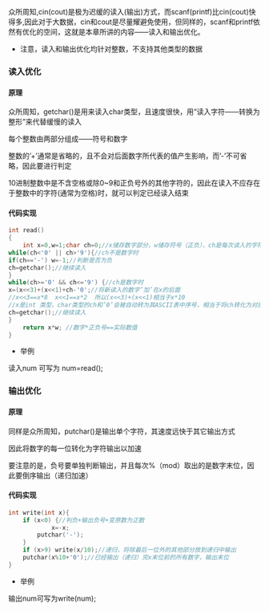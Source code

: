 众所周知,cin(cout)是极为迟缓的读入(输出)方式，而scanf(printf)比cin(cout)快得多,因此对于大数据，cin和cout是尽量耀避免使用，但同样的，scanf和printf依然有优化的空间，这就是本章所讲的内容——读入和输出优化。

* 注意，读入和输出优化均针对整数，不支持其他类型的数据

### 读入优化

#### 原理

众所周知，getchar()是用来读入char类型，且速度很快，用“读入字符——转换为整形”来代替缓慢的读入

每个整数由两部分组成——符号和数字

整数的’+’通常是省略的，且不会对后面数字所代表的值产生影响，而’-’不可省略，因此要进行判定

10进制整数中是不含空格或除0~9和正负号外的其他字符的，因此在读入不应存在于整数中的字符(通常为空格)时，就可以判定已经读入结束

#### 代码实现

```cpp
int read()
{
    int x=0,w=1;char ch=0;//x储存数字部分，w储存符号（正负），ch是每次读入的字符
while(ch<'0' || ch>'9'){//ch不是数字时
if(ch=='-') w=-1;//判断是否为负
ch=getchar();//继续读入
}
while(ch>='0' && ch<='9') {//ch是数字时
x=(x<<3)+(x<<1)+ch-'0';//将新读入的数字’加’在x的后面
//x<<3==x*8  x<<1==x*2  所以(x<<3)+(x<<1)相当于x*10
//x是int 类型，char类型的ch和’0’会被自动转为其ASCII表中序号，相当于将ch转化为对应数字
ch=getchar();//继续读入
}
    return x*w; //数字*正负号==实际数值
}
```

* 举例 

读入num 可写为 num=read();
### 输出优化

#### 原理

同样是众所周知，putchar()是输出单个字符，其速度远快于其它输出方式 

因此将数字的每一位转化为字符输出以加速

要注意的是，负号要单独判断输出，并且每次%（mod）取出的是数字末位，因此要倒序输出（递归加速）

#### 代码实现

```cpp
int write(int x){
	if (x<0) {//判负+输出负号+变原数为正数
    		x=-x;
        putchar('-');
    }
    if (x>9) write(x/10);//递归，将除最后一位外的其他部分放到递归中输出
    putchar(x%10+'0');//已经输出（递归）完x末位前的所有数字，输出末位
}
```

* 举例

输出num可写为write(num);
